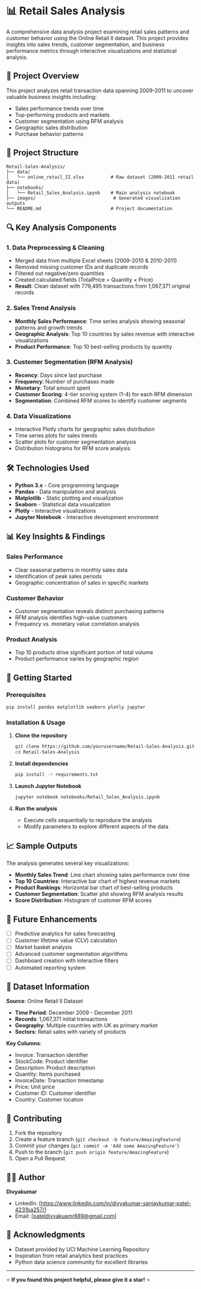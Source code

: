 # 📊 Retail Sales Analysis

A comprehensive data analysis project examining retail sales patterns and customer behavior using the Online Retail II dataset. This project provides insights into sales trends, customer segmentation, and business performance metrics through interactive visualizations and statistical analysis.

## 🚀 Project Overview

This project analyzes retail transaction data spanning 2009-2011 to uncover valuable business insights including:
- Sales performance trends over time
- Top-performing products and markets
- Customer segmentation using RFM analysis
- Geographic sales distribution
- Purchase behavior patterns

## 📁 Project Structure

```
Retail-Sales-Analysis/
├── data/
│   └── online_retail_II.xlsx          # Raw dataset (2009-2011 retail data)
├── notebooks/
│   └── Retail_Sales_Analysis.ipynb    # Main analysis notebook
├── images/                             # Generated visualization outputs
└── README.md                          # Project documentation
```

## 🔍 Key Analysis Components

### 1. **Data Preprocessing & Cleaning**
- Merged data from multiple Excel sheets (2009-2010 & 2010-2011)
- Removed missing customer IDs and duplicate records
- Filtered out negative/zero quantities
- Created calculated fields (TotalPrice = Quantity × Price)
- **Result**: Clean dataset with 779,495 transactions from 1,067,371 original records

### 2. **Sales Trend Analysis**
- **Monthly Sales Performance**: Time series analysis showing seasonal patterns and growth trends
- **Geographic Analysis**: Top 10 countries by sales revenue with interactive visualizations
- **Product Performance**: Top 10 best-selling products by quantity

### 3. **Customer Segmentation (RFM Analysis)**
- **Recency**: Days since last purchase
- **Frequency**: Number of purchases made
- **Monetary**: Total amount spent
- **Customer Scoring**: 4-tier scoring system (1-4) for each RFM dimension
- **Segmentation**: Combined RFM scores to identify customer segments

### 4. **Data Visualizations**
- Interactive Plotly charts for geographic sales distribution
- Time series plots for sales trends
- Scatter plots for customer segmentation analysis
- Distribution histograms for RFM score analysis

## 🛠️ Technologies Used

- **Python 3.x** - Core programming language
- **Pandas** - Data manipulation and analysis
- **Matplotlib** - Static plotting and visualization
- **Seaborn** - Statistical data visualization
- **Plotly** - Interactive visualizations
- **Jupyter Notebook** - Interactive development environment

## 📊 Key Insights & Findings

### Sales Performance
- Clear seasonal patterns in monthly sales data
- Identification of peak sales periods
- Geographic concentration of sales in specific markets

### Customer Behavior
- Customer segmentation reveals distinct purchasing patterns
- RFM analysis identifies high-value customers
- Frequency vs. monetary value correlation analysis

### Product Analysis
- Top 10 products drive significant portion of total volume
- Product performance varies by geographic region

## 🚀 Getting Started

### Prerequisites
```bash
pip install pandas matplotlib seaborn plotly jupyter
```

### Installation & Usage

1. **Clone the repository**
   ```bash
   git clone https://github.com/yourusername/Retail-Sales-Analysis.git
   cd Retail-Sales-Analysis
   ```

2. **Install dependencies**
   ```bash
   pip install -r requirements.txt
   ```

3. **Launch Jupyter Notebook**
   ```bash
   jupyter notebook notebooks/Retail_Sales_Analysis.ipynb
   ```

4. **Run the analysis**
   - Execute cells sequentially to reproduce the analysis
   - Modify parameters to explore different aspects of the data

## 📈 Sample Outputs

The analysis generates several key visualizations:

- **Monthly Sales Trend**: Line chart showing sales performance over time
- **Top 10 Countries**: Interactive bar chart of highest revenue markets
- **Product Rankings**: Horizontal bar chart of best-selling products
- **Customer Segmentation**: Scatter plot showing RFM analysis results
- **Score Distribution**: Histogram of customer RFM scores

## 🔮 Future Enhancements

- [ ] Predictive analytics for sales forecasting
- [ ] Customer lifetime value (CLV) calculation
- [ ] Market basket analysis
- [ ] Advanced customer segmentation algorithms
- [ ] Dashboard creation with interactive filters
- [ ] Automated reporting system

## 📁 Dataset Information

**Source**: Online Retail II Dataset
- **Time Period**: December 2009 - December 2011
- **Records**: 1,067,371 initial transactions
- **Geography**: Multiple countries with UK as primary market
- **Sectors**: Retail sales with variety of products

**Key Columns**:
- Invoice: Transaction identifier
- StockCode: Product identifier
- Description: Product description
- Quantity: Items purchased
- InvoiceDate: Transaction timestamp
- Price: Unit price
- Customer ID: Customer identifier
- Country: Customer location

## 🤝 Contributing

1. Fork the repository
2. Create a feature branch (`git checkout -b feature/AmazingFeature`)
3. Commit your changes (`git commit -m 'Add some AmazingFeature'`)
4. Push to the branch (`git push origin feature/AmazingFeature`)
5. Open a Pull Request


## 👨‍💻 Author

**Divyakumar**
- LinkedIn: [https://www.linkedin.com/in/divyakumar-sanjaykumar-patel-4231ba257/]
- Email: [pateldivyakuamr889@gmail.com]

## 🙏 Acknowledgments

- Dataset provided by UCI Machine Learning Repository
- Inspiration from retail analytics best practices
- Python data science community for excellent libraries

---

⭐ **If you found this project helpful, please give it a star!** ⭐

